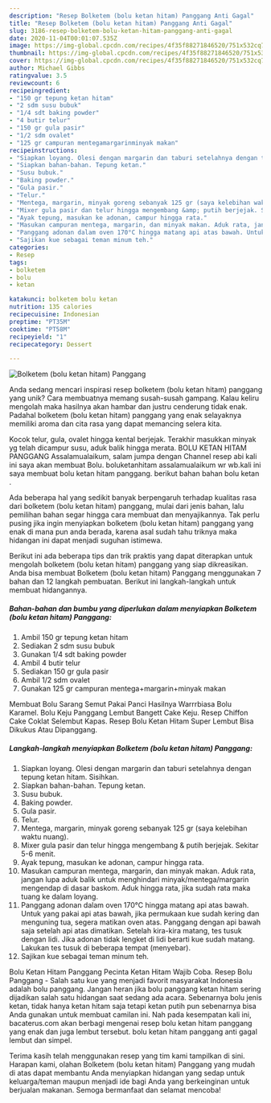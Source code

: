 ```yaml
---
description: "Resep Bolketem (bolu ketan hitam) Panggang Anti Gagal"
title: "Resep Bolketem (bolu ketan hitam) Panggang Anti Gagal"
slug: 3186-resep-bolketem-bolu-ketan-hitam-panggang-anti-gagal
date: 2020-11-04T00:01:07.535Z
image: https://img-global.cpcdn.com/recipes/4f35f88271846520/751x532cq70/bolketem-bolu-ketan-hitam-panggang-foto-resep-utama.jpg
thumbnail: https://img-global.cpcdn.com/recipes/4f35f88271846520/751x532cq70/bolketem-bolu-ketan-hitam-panggang-foto-resep-utama.jpg
cover: https://img-global.cpcdn.com/recipes/4f35f88271846520/751x532cq70/bolketem-bolu-ketan-hitam-panggang-foto-resep-utama.jpg
author: Michael Gibbs
ratingvalue: 3.5
reviewcount: 6
recipeingredient:
- "150 gr tepung ketan hitam"
- "2 sdm susu bubuk"
- "1/4 sdt baking powder"
- "4 butir telur"
- "150 gr gula pasir"
- "1/2 sdm ovalet"
- "125 gr campuran mentegamargarinminyak makan"
recipeinstructions:
- "Siapkan loyang. Olesi dengan margarin dan taburi setelahnya dengan tepung ketan hitam. Sisihkan."
- "Siapkan bahan-bahan. Tepung ketan."
- "Susu bubuk."
- "Baking powder."
- "Gula pasir."
- "Telur."
- "Mentega, margarin, minyak goreng sebanyak 125 gr (saya kelebihan waktu nuang)."
- "Mixer gula pasir dan telur hingga mengembang &amp; putih berjejak. Sekitar 5-6 menit."
- "Ayak tepung, masukan ke adonan, campur hingga rata."
- "Masukan campuran mentega, margarin, dan minyak makan. Aduk rata, jangan lupa aduk balik untuk menghindari minyak/mentega/margarin mengendap di dasar baskom. Aduk hingga rata, jika sudah rata maka tuang ke dalam loyang."
- "Panggang adonan dalam oven 170°C hingga matang api atas bawah. Untuk yang pakai api atas bawah, jika permukaan kue sudah kering dan menguning tua, segera matikan oven atas. Panggang dengan api bawah saja setelah api atas dimatikan. Setelah kira-kira matang, tes tusuk dengan lidi. Jika adonan tidak lengket di lidi berarti kue sudah matang. Lakukan tes tusuk di beberapa tempat (menyebar)."
- "Sajikan kue sebagai teman minum teh."
categories:
- Resep
tags:
- bolketem
- bolu
- ketan

katakunci: bolketem bolu ketan 
nutrition: 135 calories
recipecuisine: Indonesian
preptime: "PT35M"
cooktime: "PT58M"
recipeyield: "1"
recipecategory: Dessert

---
```



![Bolketem (bolu ketan hitam) Panggang](https://img-global.cpcdn.com/recipes/4f35f88271846520/751x532cq70/bolketem-bolu-ketan-hitam-panggang-foto-resep-utama.jpg)

Anda sedang mencari inspirasi resep bolketem (bolu ketan hitam) panggang yang unik? Cara membuatnya memang susah-susah gampang. Kalau keliru mengolah maka hasilnya akan hambar dan justru cenderung tidak enak. Padahal bolketem (bolu ketan hitam) panggang yang enak selayaknya memiliki aroma dan cita rasa yang dapat memancing selera kita.

Kocok telur, gula, ovalet hingga kental berjejak. Terakhir masukkan minyak yg telah dicampur susu, aduk balik hingga merata. BOLU KETAN HITAM PANGGANG Assalamualaikum, salam jumpa dengan Channel resep abi kali ini saya akan membuat Bolu. boluketanhitam assalamualaikum wr wb.kali ini saya membuat bolu ketan hitam panggang. berikut bahan bahan bolu ketan .

Ada beberapa hal yang sedikit banyak berpengaruh terhadap kualitas rasa dari bolketem (bolu ketan hitam) panggang, mulai dari jenis bahan, lalu pemilihan bahan segar hingga cara membuat dan menyajikannya. Tak perlu pusing jika ingin menyiapkan bolketem (bolu ketan hitam) panggang yang enak di mana pun anda berada, karena asal sudah tahu triknya maka hidangan ini dapat menjadi suguhan istimewa.


Berikut ini ada beberapa tips dan trik praktis yang dapat diterapkan untuk mengolah bolketem (bolu ketan hitam) panggang yang siap dikreasikan. Anda bisa membuat Bolketem (bolu ketan hitam) Panggang menggunakan 7 bahan dan 12 langkah pembuatan. Berikut ini langkah-langkah untuk membuat hidangannya.

<!--inarticleads1-->

##### Bahan-bahan dan bumbu yang diperlukan dalam menyiapkan Bolketem (bolu ketan hitam) Panggang:

1. Ambil 150 gr tepung ketan hitam
1. Sediakan 2 sdm susu bubuk
1. Gunakan 1/4 sdt baking powder
1. Ambil 4 butir telur
1. Sediakan 150 gr gula pasir
1. Ambil 1/2 sdm ovalet
1. Gunakan 125 gr campuran mentega+margarin+minyak makan


Membuat Bolu Sarang Semut Pakai Panci Hasilnya Warrrbiasa Bolu Karamel. Bolu Keju Panggang Lembut Bangett Cake Keju. Resep Chiffon Cake Coklat Selembut Kapas. Resep Bolu Ketan Hitam Super Lembut Bisa Dikukus Atau Dipanggang. 

<!--inarticleads2-->

##### Langkah-langkah menyiapkan Bolketem (bolu ketan hitam) Panggang:

1. Siapkan loyang. Olesi dengan margarin dan taburi setelahnya dengan tepung ketan hitam. Sisihkan.
1. Siapkan bahan-bahan. Tepung ketan.
1. Susu bubuk.
1. Baking powder.
1. Gula pasir.
1. Telur.
1. Mentega, margarin, minyak goreng sebanyak 125 gr (saya kelebihan waktu nuang).
1. Mixer gula pasir dan telur hingga mengembang &amp; putih berjejak. Sekitar 5-6 menit.
1. Ayak tepung, masukan ke adonan, campur hingga rata.
1. Masukan campuran mentega, margarin, dan minyak makan. Aduk rata, jangan lupa aduk balik untuk menghindari minyak/mentega/margarin mengendap di dasar baskom. Aduk hingga rata, jika sudah rata maka tuang ke dalam loyang.
1. Panggang adonan dalam oven 170°C hingga matang api atas bawah. Untuk yang pakai api atas bawah, jika permukaan kue sudah kering dan menguning tua, segera matikan oven atas. Panggang dengan api bawah saja setelah api atas dimatikan. Setelah kira-kira matang, tes tusuk dengan lidi. Jika adonan tidak lengket di lidi berarti kue sudah matang. Lakukan tes tusuk di beberapa tempat (menyebar).
1. Sajikan kue sebagai teman minum teh.


Bolu Ketan Hitam Panggang Pecinta Ketan Hitam Wajib Coba. Resep Bolu Panggang - Salah satu kue yang menjadi favorit masyarakat Indonesia adalah bolu panggang. Jangan heran jika bolu panggang ketan hitam sering dijadikan salah satu hidangan saat sedang ada acara. Sebenarnya bolu jenis ketan, tidak hanya ketan hitam saja tetapi ketan putih pun sebenarnya bisa Anda gunakan untuk membuat camilan ini. Nah pada kesempatan kali ini, bacaterus.com akan berbagi mengenai resep bolu ketan hitam panggang yang enak dan juga lembut tersebut. bolu ketan hitam panggang anti gagal lembut dan simpel. 

Terima kasih telah menggunakan resep yang tim kami tampilkan di sini. Harapan kami, olahan Bolketem (bolu ketan hitam) Panggang yang mudah di atas dapat membantu Anda menyiapkan hidangan yang sedap untuk keluarga/teman maupun menjadi ide bagi Anda yang berkeinginan untuk berjualan makanan. Semoga bermanfaat dan selamat mencoba!
